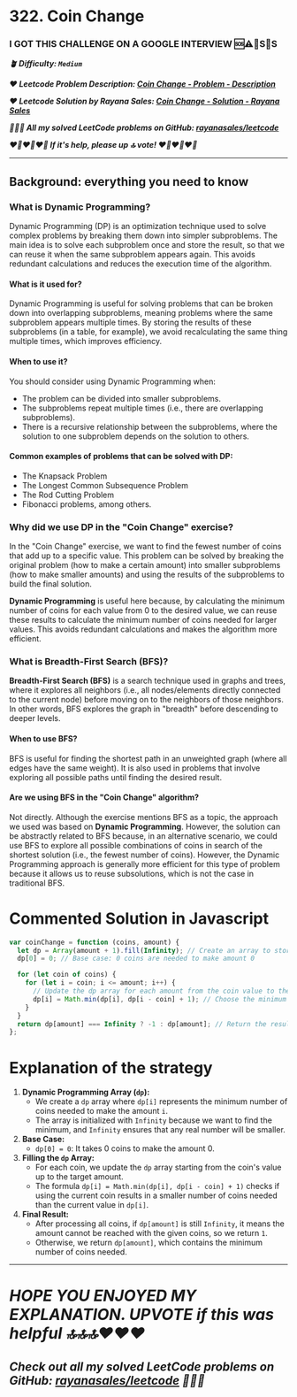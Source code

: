 # 322. Coin Change

### I GOT THIS CHALLENGE ON A GOOGLE INTERVIEW 🆘⚠️🚨S🛟S

**_🪴 Difficulty: `Medium`_**

**_❤️ Leetcode Problem Description: [Coin Change - Problem - Description](https://leetcode.com/problems/coin-change/description/)_**

**_❤️ Leetcode Solution by Rayana Sales: [Coin Change - Solution - Rayana Sales](https://leetcode.com/problems/coin-change/solutions/5637020/322-coin-change-10-lines-solution/)_**

**_💁🏻‍♀️ All my solved LeetCode problems on GitHub: [rayanasales/leetcode](https://github.com/rayanasales/leetcode)_**

**_❤️‍🔥❤️‍🔥❤️‍🔥 If it's help, please up 🔝 vote! ❤️‍🔥❤️‍🔥❤️‍🔥_**

---

## Background: everything you need to know

### What is Dynamic Programming?

Dynamic Programming (DP) is an optimization technique used to solve complex problems by breaking them down into simpler subproblems. The main idea is to solve each subproblem once and store the result, so that we can reuse it when the same subproblem appears again. This avoids redundant calculations and reduces the execution time of the algorithm.

#### What is it used for?

Dynamic Programming is useful for solving problems that can be broken down into overlapping subproblems, meaning problems where the same subproblem appears multiple times. By storing the results of these subproblems (in a table, for example), we avoid recalculating the same thing multiple times, which improves efficiency.

#### When to use it?

You should consider using Dynamic Programming when:

- The problem can be divided into smaller subproblems.
- The subproblems repeat multiple times (i.e., there are overlapping subproblems).
- There is a recursive relationship between the subproblems, where the solution to one subproblem depends on the solution to others.

#### Common examples of problems that can be solved with DP:

- The Knapsack Problem
- The Longest Common Subsequence Problem
- The Rod Cutting Problem
- Fibonacci problems, among others.

### Why did we use DP in the "Coin Change" exercise?

In the "Coin Change" exercise, we want to find the fewest number of coins that add up to a specific value. This problem can be solved by breaking the original problem (how to make a certain amount) into smaller subproblems (how to make smaller amounts) and using the results of the subproblems to build the final solution.

**Dynamic Programming** is useful here because, by calculating the minimum number of coins for each value from 0 to the desired value, we can reuse these results to calculate the minimum number of coins needed for larger values. This avoids redundant calculations and makes the algorithm more efficient.

### What is Breadth-First Search (BFS)?

**Breadth-First Search (BFS)** is a search technique used in graphs and trees, where it explores all neighbors (i.e., all nodes/elements directly connected to the current node) before moving on to the neighbors of those neighbors. In other words, BFS explores the graph in "breadth" before descending to deeper levels.

#### When to use BFS?

BFS is useful for finding the shortest path in an unweighted graph (where all edges have the same weight). It is also used in problems that involve exploring all possible paths until finding the desired result.

#### Are we using BFS in the "Coin Change" algorithm?

Not directly. Although the exercise mentions BFS as a topic, the approach we used was based on **Dynamic Programming**. However, the solution can be abstractly related to BFS because, in an alternative scenario, we could use BFS to explore all possible combinations of coins in search of the shortest solution (i.e., the fewest number of coins). However, the Dynamic Programming approach is generally more efficient for this type of problem because it allows us to reuse subsolutions, which is not the case in traditional BFS.

# Commented Solution in Javascript

```jsx
var coinChange = function (coins, amount) {
  let dp = Array(amount + 1).fill(Infinity); // Create an array to store the minimum coins needed for each amount
  dp[0] = 0; // Base case: 0 coins are needed to make amount 0

  for (let coin of coins) {
    for (let i = coin; i <= amount; i++) {
      // Update the dp array for each amount from the coin value to the target amount
      dp[i] = Math.min(dp[i], dp[i - coin] + 1); // Choose the minimum coins needed
    }
  }
  return dp[amount] === Infinity ? -1 : dp[amount]; // Return the result for the target amount, or -1 if it's still Infinity (unreachable)
};
```

# Explanation of the strategy

1. **Dynamic Programming Array (`dp`):**
   - We create a `dp` array where `dp[i]` represents the minimum number of coins needed to make the amount `i`.
   - The array is initialized with `Infinity` because we want to find the minimum, and `Infinity` ensures that any real number will be smaller.
2. **Base Case:**
   - `dp[0] = 0`: It takes 0 coins to make the amount 0.
3. **Filling the `dp` Array:**
   - For each coin, we update the `dp` array starting from the coin's value up to the target amount.
   - The formula `dp[i] = Math.min(dp[i], dp[i - coin] + 1)` checks if using the current coin results in a smaller number of coins needed than the current value in `dp[i]`.
4. **Final Result:**
   - After processing all coins, if `dp[amount]` is still `Infinity`, it means the amount cannot be reached with the given coins, so we return `1`.
   - Otherwise, we return `dp[amount]`, which contains the minimum number of coins needed.

---

# **_HOPE YOU ENJOYED MY EXPLANATION. UPVOTE if this was helpful 🔝🔝🔝❤️❤️❤️_**

## **_Check out all my solved LeetCode problems on GitHub: [rayanasales/leetcode](https://github.com/rayanasales/leetcode) 🤙😚🤘_**
